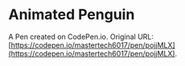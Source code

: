# Animated Penguin

A Pen created on CodePen.io. Original URL: [https://codepen.io/mastertech6017/pen/pojjMLX](https://codepen.io/mastertech6017/pen/pojjMLX).


